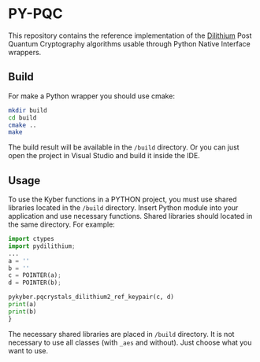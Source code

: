 # PY-PQC

This repository contains the reference implementation of the [Dilithium](https://github.com/pq-crystals/dilithium) Post Quantum Cryptography algorithms usable through Python Native Interface wrappers.

## Build

For make a Python wrapper you should use cmake:
```sh
mkdir build
cd build
cmake ..
make
```
The build result will be available in the `/build` directory.
Or you can just open the project in Visual Studio and build it inside the IDE.

## Usage

To use the Kyber functions in a PYTHON project, you must use shared libraries located in the `/build` directory.
Insert Python module into your application and use necessary functions. Shared libraries should located in the same directory. For example:

```python
import ctypes
import pydilithium;
...
a = ''
b = ''
c = POINTER(a);
d = POINTER(b);

pykyber.pqcrystals_dilithium2_ref_keypair(c, d)
print(a)
print(b)
}
```

The necessary shared libraries are placed in `/build` directory. It is not necessary to use all classes (with `_aes` and without). Just choose what you want to use.






